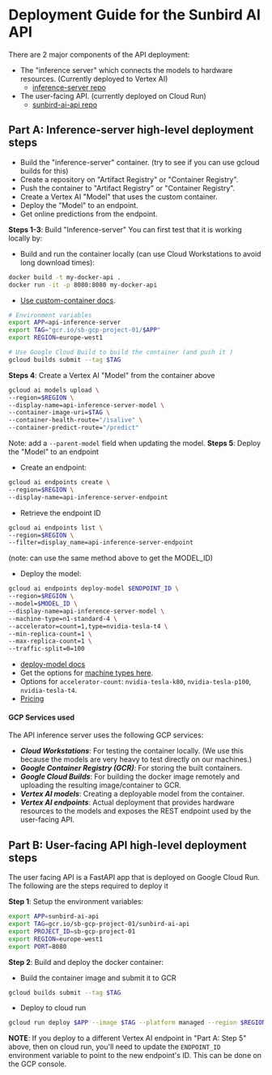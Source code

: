 # Deployment Guide for the Sunbird AI API
There are 2 major components of the API deployment:
- The "inference server" which connects the models to hardware resources. (Currently deployed to Vertex AI)
  - [inference-server repo](https://github.com/SunbirdAI/api-inference-server)
- The user-facing API. (currently deployed on Cloud Run)
  - [sunbird-ai-api repo](https://github.com/SunbirdAI/sunbird-ai-api)

## Part A: Inference-server high-level deployment steps
- Build the "inference-server" container. (try to see if you can use gcloud builds for this)
- Create a repository on "Artifact Registry" or "Container Registry". 
- Push the container to "Artifact Registry" or "Container Registry".
- Create a Vertex AI "Model" that uses the custom container.
- Deploy the "Model" to an endpoint.
- Get online predictions from the endpoint.

**Steps 1-3**: Build "Inference-server"
You can first test that it is working locally by:
- Build and run the container locally (can use Cloud Workstations to avoid long download times):
```bash
docker build -t my-docker-api .
docker run -it -p 8080:8080 my-docker-api
```
- [Use custom-container docs](https://cloud.google.com/vertex-ai/docs/predictions/use-custom-container).
```bash
# Environment variables
export APP=api-inference-server
export TAG="gcr.io/sb-gcp-project-01/$APP"
export REGION=europe-west1

# Use Google Cloud Build to build the container (and push it )
gcloud builds submit --tag $TAG
```
**Steps 4**: Create a Vertex AI "Model" from the container above
```bash
gcloud ai models upload \
--region=$REGION \
--display-name=api-inference-server-model \
--container-image-uri=$TAG \
--container-health-route="/isalive" \
--container-predict-route="/predict"
```
Note: add a `--parent-model` field when updating the model.
**Steps 5**: Deploy the "Model" to an endpoint
- Create an endpoint:
```bash
gcloud ai endpoints create \
--region=$REGION \
--display-name=api-inference-server-endpoint
```
- Retrieve the endpoint ID
```bash
gcloud ai endpoints list \
--region=$REGION \
--filter=display_name=api-inference-server-endpoint
```
(note: can use the same method above to get the MODEL_ID)
- Deploy the model:
```bash
gcloud ai endpoints deploy-model $ENDPOINT_ID \
--region=$REGION \
--model=$MODEL_ID \
--display-name=api-inference-server-model \
--machine-type=n1-standard-4 \
--accelerator=count=1,type=nvidia-tesla-t4 \
--min-replica-count=1 \
--max-replica-count=1 \
--traffic-split=0=100
```
- [deploy-model docs ](https://cloud.google.com/sdk/gcloud/reference/ai/endpoints/deploy-model)
- Get the options for [machine types here](https://cloud.google.com/vertex-ai/docs/predictions/configure-compute).
- Options for `accelerator-count`: `nvidia-tesla-k80`,  `nvidia-tesla-p100`, `nvidia-tesla-t4`.
- [Pricing](https://cloud.google.com/vertex-ai/pricing#custom-trained_models)


#### GCP Services used
The API inference server uses the following GCP services:
- **_Cloud Workstations_**: For testing the container locally. (We use this because the models are very heavy to test directly on our machines.)
- **_Google Container Registry (GCR)_**: For storing the built containers.
- **_Google Cloud Builds_**: For building the docker image remotely and uploading the resulting image/container to GCR.
- **_Vertex AI models_**: Creating a deployable model from the container.
- **_Vertex AI endpoints_**: Actual deployment that provides hardware resources to the models and exposes the REST endpoint used by the user-facing API.

## Part B: User-facing API high-level deployment steps
The user facing API is a FastAPI app that is deployed on Google Cloud Run. The following are the steps required to deploy it

**Step 1**: Setup the environment variables:
```bash
export APP=sunbird-ai-api
export TAG=gcr.io/sb-gcp-project-01/sunbird-ai-api
export PROJECT_ID=sb-gcp-project-01
export REGION=europe-west1
export PORT=8080
```

**Step 2**: Build and deploy the docker container:
- Build the container image and submit it to GCR
```bash
gcloud builds submit --tag $TAG
```

- Deploy to cloud run
```bash
gcloud run deploy $APP --image $TAG --platform managed --region $REGION --allow-unauthenticated
```

**NOTE**:
If you deploy to a different Vertex AI endpoint in "Part A: Step 5" above, then on cloud run, you'll need to update the `ENDPOINT_ID` environment variable to point to the new endpoint's ID.
This can be done on the GCP console.
